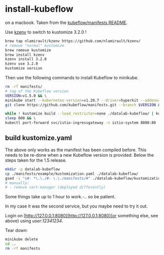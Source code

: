 # install-kubeflow

on a macbook. Taken from the [kubeflow/manifests README](https://github.com/kubeflow/manifests/blob/v1.4-branch/README.md).

Use [kzenv](https://github.com/nlamirault/kzenv) to switch to kustomize 3.2.0 !

```sh
brew tap nlamirault/kzenv https://github.com/nlamirault/kzenv/
# remove "normal" kustomize
brew remove kustomize
brew install kzenv
kzenv install 3.2.0
kzenv use 3.2.0
kustomize version
```

Then use the following commands to install Kubeflow to minikube.

```sh
rm -rf manifests/
# tag of the Kubeflow version
VERSION=v1.5.0 && \
minikube start --kubernetes-version=v1.20.7 --driver=hyperkit --addons=ingress,metrics-server --memory=14g --cpus=8 --disk-size='30000mb' && \
git clone https://github.com/kubeflow/manifests.git --branch $VERSION && \

while ! kustomize build --load_restrictor=none ./datalab-kubeflow/ | kubectl apply -f -; do echo "Retrying to apply resources"; sleep 10; done && \
sleep 600 && \
kubectl port-forward svc/istio-ingressgateway -n istio-system 8080:80
```

## build kustomize.yaml

The above only works as the manifest has been compiled before. This needs to be re-done when a new Kubeflow version is provided. Below the steps taken for the 1.5 release.

```bash
mkdir -p datalab-kubeflow
cp ./manifests/example/kustomization.yaml ./datalab-kubeflow/
gsed -i "s#- *\.\./#- \.\./manifests/#" ./datalab-kubeflow/kustomization.yaml
# manually:
# - remove cert-manager (deployed differently)
```

Some things take up to 1 hour to work.-.. so be patient.

In my case it was the second service, but you maybe need to try it out.

Login on [http://127.0.0.1:8080](http://127.0.0.1:8080)(or something else, see above) using *user:12341234*.

Tear down:

```sh
minikube delete
cd ..
rm -rf manifests
```